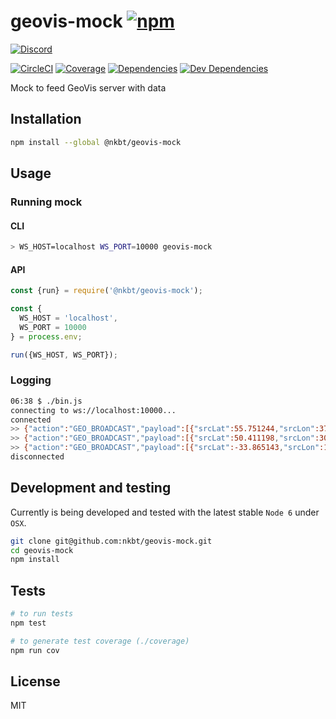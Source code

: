 # geovis-mock [![npm](https://img.shields.io/npm/v/geovis-mock.svg?style=flat-square)](https://www.npmjs.com/package/geovis-mock)
            
[![Discord](https://img.shields.io/badge/chat-discord-blue.svg?style=flat-square)](https://discord.gg/013tGW1IMcW6Vd1o7)

[![CircleCI](https://img.shields.io/circleci/project/nkbt/geovis-mock.svg?style=flat-square)](https://circleci.com/gh/nkbt/geovis-mock)
[![Coverage](https://img.shields.io/coveralls/nkbt/geovis-mock.svg?style=flat-square)](https://codecov.io/github/nkbt/geovis-mock?branch=master)
[![Dependencies](https://img.shields.io/david/nkbt/geovis-mock.svg?style=flat-square)](https://david-dm.org/nkbt/geovis-mock)
[![Dev Dependencies](https://img.shields.io/david/dev/nkbt/geovis-mock.svg?style=flat-square)](https://david-dm.org/nkbt/geovis-mock#info=devDependencies)


Mock to feed GeoVis server with data


## Installation

```sh
npm install --global @nkbt/geovis-mock
```


## Usage


### Running mock

#### CLI

```sh
> WS_HOST=localhost WS_PORT=10000 geovis-mock
```

#### API

```js
const {run} = require('@nkbt/geovis-mock');

const {
  WS_HOST = 'localhost',
  WS_PORT = 10000
} = process.env;

run({WS_HOST, WS_PORT});
```


### Logging

```sh
06:38 $ ./bin.js 
connecting to ws://localhost:10000...
connected
>> {"action":"GEO_BROADCAST","payload":[{"srcLat":55.751244,"srcLon":37.618423,"dstLat":49.246292,"dstLon":-123.116226,"value":3}]}
>> {"action":"GEO_BROADCAST","payload":[{"srcLat":50.411198,"srcLon":30.446634,"dstLat":55.751244,"dstLon":37.618423,"value":4}]}
>> {"action":"GEO_BROADCAST","payload":[{"srcLat":-33.865143,"srcLon":151.2099,"dstLat":-12.462827,"dstLon":130.841782,"value":6}]}
disconnected
```


## Development and testing

Currently is being developed and tested with the latest stable `Node 6` under `OSX`.

```bash
git clone git@github.com:nkbt/geovis-mock.git
cd geovis-mock
npm install
```


## Tests

```bash
# to run tests
npm test

# to generate test coverage (./coverage)
npm run cov
```


## License

MIT
